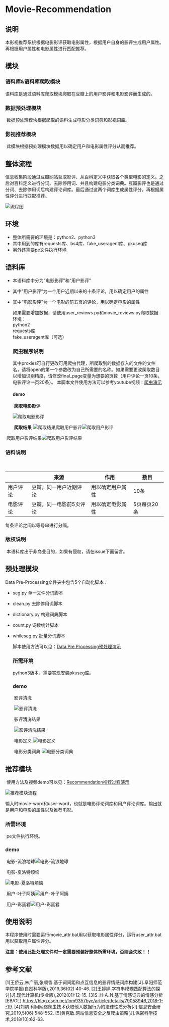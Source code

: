 # Movie-Recommendation
## 说明

​	本影视推荐系统根据电影影评获取电影属性，根据用户自身的影评生成用户属性。再根据用户属性和电影属性进行匹配推荐。

## 模块

### 语料库&语料库爬取模块

​	语料库是通过语料库爬取模块爬取在豆瓣上的用户影评和电影影评而生成的。

### 数据预处理模块

​	数据预处理模块根据爬取的语料生成电影分类词典和影视词库。

### 影视推荐模块

​	此模块根据预处理模块数据用以确定用户和电影属性评分从而推荐。

## 整体流程

​	信息收集阶段通过豆瓣网站获取影评、从百科定义中获取各个类型电影的定义。之后对百科定义进行分词、去除停用词、并且构建电影分类词典。豆瓣影评也是通过分词、去除停用词后构建评论词库。最后通过这两个词库生成属性评分，再根据属性评分进行匹配推荐。

![流程图](D:\大三下\应用安全课设\流程图.png)

## 环境

* 整体所需要的环境是：python2、python3
* 其中用到的库有requests库、bs4库、fake_useragent库、pkuseg库
* 另外还需要pe文件执行环境

## 语料库

* 本语料库中分为“电影影评”和“用户影评”

* 其中“用户影评”为一个用户近期以来的十条评论，用以确定用户的属性

* 其中“电影影评”为一个电影的前五页的评论，用以确定电影的属性

  如果需要增加数据，请使用user_reviews.py和movie_reviews.py爬取数据  
  环境：  
  python2  
  requests库  
  fake_useragent库（可选）

  ### 爬虫程序说明

   	其中proxies可自行更改可用爬虫代理，所爬取到的数据存入的文件的文件名，请将open的第一个参数改为自己所需要的名称。如果需要更改爬取数目以增加识别精度，请修改final_page变量为想要的页数（用户评论一页10条，电影评论一页20条）。
  	本脚本文件使用方法可以参考youtube视频：[爬虫演示](https://youtu.be/pgurXdp_-T4)

  #### demo

  ​	**爬取电影影评**

  ![爬取电影影评](D:\大三下\应用安全课设\爬取电影影评.png)
  
  ​	**爬取结果**	![爬取结果](D:\大三下\应用安全课设\爬取结果.png)爬取用户影评![爬取用户影评](D:\大三下\应用安全课设\爬取用户影评.png)
  

​	爬取用户影评结果![爬取用户影评结果](D:\大三下\应用安全课设\爬取用户影评结果.png)

  ### 语料说明

  ​	

|          | 来源                    | 作用             | 数目        |
| -------- | ----------------------- | ---------------- | ----------- |
| 用户评论 | 豆瓣，同一用户近期评论  | 用以确定用户属性 | 10条        |
| 电影评论 | 豆瓣，同一电影前5页评论 | 用以确定电影属性 | 5页每页20条 |

  每条评论之间以等号串进行分隔。

  ### 版权说明

  ​	本语料库出于非商业目的，如果有侵权，请在issue下面留言。

  ## 预处理模块

  Data Pre-Processing文件夹中包含5个自动化脚本：

  * seg.py 单一文件分词脚本
  
  * clean.py 去除停用词脚本
  
  * dictionary.py 构建词典脚本
  
  * count.py 词数统计脚本
  
  * whileseg.py 批量分词脚本
  
    脚本使用方法可以见：[Data Pre Processing预处理演示](https://youtu.be/vkSzZB35240)
    
    ### 所需环境
    
    python3版本，需要实现安装pkuseg库。
    
    ### demo
    
    ​	影评清洗
    
    ​	![影评清洗](D:\大三下\应用安全课设\影评清洗.png)
    
    ​	影评清洗结果
    
    ​	![影评清洗结果](D:\大三下\应用安全课设\影评清洗结果.png)
    
    ​	电影定义	![电影定义](D:\大三下\应用安全课设\电影定义.png)
    
    ​	电影分类词典	![电影分类词典](D:\大三下\应用安全课设\电影分类词典.png)



  ## 推荐模块

  ​	使用方法及视频demo可以见：[Recommendation推荐过程演示](https://youtu.be/v9lWlXT02eY)

  ![推荐模块流程](D:\大三下\应用安全课设\推荐模块.png)

  ​	输入时movie-word和user-word，也就是电影评论词库和用户评论词库。输出就是用户和电影的属性以及推荐电影。

### 所需环境

​		pe文件执行环境。

### demo

​		电影-流浪地球![电影-流浪地球](D:\大三下\应用安全课设\电影-流浪地球.jpg)

​		电影-夏洛特烦恼

![电影-夏洛特烦恼](D:\大三下\应用安全课设\电影-夏洛特烦恼.jpg)

​		用户-叶子阿姨![用户-叶子阿姨](D:\大三下\应用安全课设\用户-叶子阿姨.jpg)

​		用户-彩蛋君![用户-彩蛋君](D:\大三下\应用安全课设\用户-彩蛋君.jpg)



  ## 使用说明

  ​	本程序使用时需要运行movie_attr.bat用以获取电影属性评分，运行user_attr.bat用以获取用户属性评分。

  ​	**注意：使用此批处理文件时一定需要预装好<u>整体</u>所需环境，否则会失败！！**

  

## 参考文献

[1]王侨云,朱广丽,张顺香.基于词间距和点互信息的影评情感词库构建[J].阜阳师范学院学报(自然科学版),2019,36(02):40-46.
[2]王婷婷.字符串模糊匹配算法的探讨[J].现代计算机(专业版),2012(01):12-15.
[3]S_H-A_N.基于情感词典的情感分析[EB/OL].https://blog.csdn.net/lom9357bye/article/details/79058946,2018-1--19.
[4]刘鹏.利用网络爬虫技术获取他人数据行为的法律性质分析[J].信息安全研究,2019,5(06):548-552.
[5]黄克敏.网站信息安全之反爬虫策略[J].保密科学技术,2018(10):62-63.
